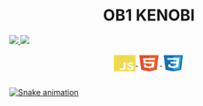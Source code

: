 <div align="center"> <h1> <strong>OB1 KENOBI</strong> </h1> </div>

  <a href="https://github.com/imhungry99">
  <img height="180em" src="https://github-readme-stats.vercel.app/api?username=imhungry99&show_icons=true&theme=dracula&include_all_commits=true&count_private=true"/>
  <img height="180em" src="https://github-readme-stats.vercel.app/api/top-langs/?username=imhungry99&layout=compact&langs_count=7&theme=dracula"/>
</div>
<div style="display: inline_block" align="center"><br>
  <img align="center" alt="Js" height="30" width="40" src="https://raw.githubusercontent.com/devicons/devicon/master/icons/javascript/javascript-plain.svg">
  <img align="center" alt="HTML" height="30" width="40" src="https://raw.githubusercontent.com/devicons/devicon/master/icons/html5/html5-original.svg">
  <img align="center" alt="CSS" height="30" width="40" src="https://raw.githubusercontent.com/devicons/devicon/master/icons/css3/css3-original.svg">
</div>
  
  ##
 

  ![Snake animation](https://github.com/imhungry99/imhungry99/blob/output/github-contribution-grid-snake.svg)
 
</div>

